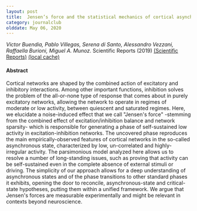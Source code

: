 ```yaml
---
layout: post
title:  Jensen’s force and the statistical mechanics of cortical asynchronous states (2019)
category: journalclub
olddate: May 06, 2020
---
```

 
*Victor Buendia, Pablo Villegas, Serena di Santo, Alessandro Vezzani, Raffaella Burioni, Miguel A. Munoz*. Scientific Reports (2019) 
[(Scientific Reports)](https://www.nature.com/articles/s41598-019-51520-2)
[(local cache)]({{site.url}}/journalclub/JCpapers/Buendia-Jensens-force.pdf)

#### Abstract
Cortical networks are shaped by the combined action of excitatory and inhibitory interactions. Among other important functions, inhibition solves the problem of the all-or-none type of response that comes about in purely excitatory networks, allowing the network to operate in regimes of moderate or low activity, between quiescent and saturated regimes. Here, we elucidate a noise-induced effect that we call "Jensen's force" -stemming from the combined effect of excitation/inhibition balance and network sparsity- which is responsible for generating a phase of self-sustained low activity in excitation-inhibition networks. The uncovered phase reproduces the main empirically-observed features of cortical networks in the so-called asynchronous state, characterized by low, un-correlated and highly-irregular activity. The parsimonious model analyzed here allows us to resolve a number of long-standing issues, such as proving that activity can be self-sustained even in the complete absence of external stimuli or driving. The simplicity of our approach allows for a deep understanding of asynchronous states and of the phase transitions to other standard phases it exhibits, opening the door to reconcile, asynchronous-state and critical-state hypotheses, putting them within a unified framework. We argue that Jensen's forces are measurable experimentally and might be relevant in contexts beyond neuroscience.